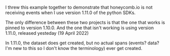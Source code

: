 I threw this example together to demonstrate that honeycomb.io
is not receiving events when I use version 1.11.0 of the python
SDKs.

The only difference between these two projects is that the one
that works is pinned to version 1.10.0. And the one that isn't
working is using version 1.11.0, released yesteday (19 April 2022)

In 1.11.0, the dataset does get created, but no actual spans
(events? data? I'm new to this so I don't know the terminology)
ever get created.


